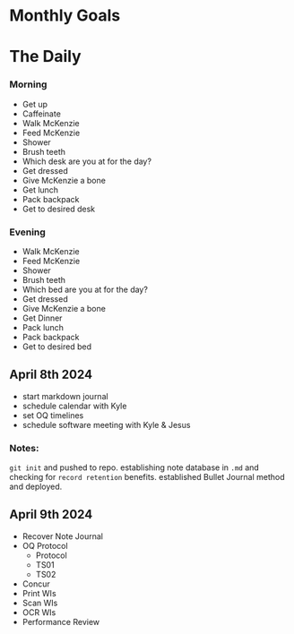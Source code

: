 # Monthly Goals





# The Daily

### Morning
- Get up
- Caffeinate
- Walk McKenzie
- Feed McKenzie
- Shower
- Brush teeth
- Which desk are you at for the day?
- Get dressed
- Give McKenzie a bone
- Get lunch
- Pack backpack
- Get to desired desk


### Evening
- Walk McKenzie
- Feed McKenzie
- Shower
- Brush teeth
- Which bed are you at for the day?
- Get dressed
- Give McKenzie a bone
- Get Dinner
- Pack lunch
- Pack backpack
- Get to desired bed



## April 8th 2024
- start markdown journal
- schedule calendar with Kyle
- set OQ timelines
- schedule software meeting with Kyle & Jesus

### Notes:
`git init` and pushed to repo. establishing note database in `.md` and checking for `record retention` benefits. established Bullet Journal method and deployed.

## April 9th 2024
- Recover Note Journal
- OQ Protocol
    - Protocol
    - TS01
    - TS02
- Concur
- Print WIs
- Scan WIs
- OCR WIs
- Performance Review